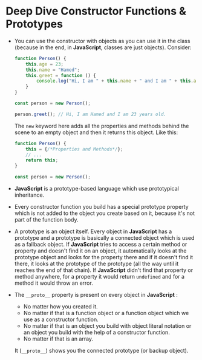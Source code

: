 # Deep Dive Constructor Functions & Prototypes

- You can use the constructor with objects as you can use it in the class (because in the end, in **JavaScript**, classes are just objects). Consider:

    ```js
    function Person() {
        this.age = 23;
        this.name = "Hamed";
        this.greet = function () {
            console.log("Hi, I am " + this.name + " and I am " + this.age + " years old.");
        }
    }

    const person = new Person();

    person.greet(); // Hi, I am Hamed and I am 23 years old.
    ```

    The `new` keyword here adds all the properties and methods behind the scene to an empty object and then it returns this object. Like this:

    ```js
    function Person() {
        this = {/*Properties and Methods*/};
        // ...
        return this;
    }

    const person = new Person();
    ```

- **JavaScript** is a prototype-based language which use prototypical inheritance.
- Every constructor function you build has a special prototype property which is not added to the object you create based on it, because it's not part of the function body.
- A prototype is an object itself. Every object in **JavaScript** has a prototype and a prototype is basically a connected object which is used as a fallback object. If **JavaScript** tries to access a certain method or property and doesn't find it on an object, it automatically looks at the prototype object and looks for the property there and if it doesn't find it there, it looks at the prototype of the prototype (all the way until it reaches the end of that chain). If **JavaScript** didn't find that property or method anywhere, for a property it would return `undefined` and for a method it would throw an error.
- The `__proto__` property is present on every object in **JavaScript** :
  - No matter how you created it.
  - No matter if that is a function object or a function object which we use as a constructor function.
  - No matter if that is an object you build with object literal notation or an object you build with the help of a constructor function.
  - No matter if that is an array.
  
  It (`__proto__`) shows you the connected prototype (or backup object).
